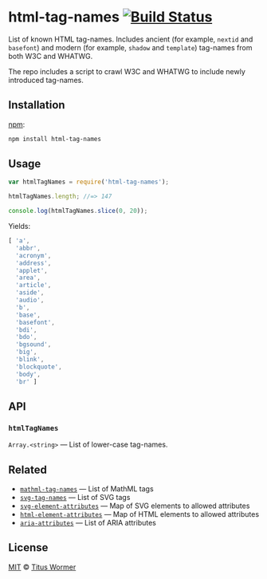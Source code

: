 # html-tag-names [![Build Status][build-badge]][build-page]

List of known HTML tag-names.  Includes ancient (for example,
`nextid` and `basefont`) and modern (for example, `shadow` and
`template`) tag-names from both W3C and WHATWG.

The repo includes a script to crawl W3C and WHATWG to include newly
introduced tag-names.

## Installation

[npm][]:

```bash
npm install html-tag-names
```

## Usage

```javascript
var htmlTagNames = require('html-tag-names');

htmlTagNames.length; //=> 147

console.log(htmlTagNames.slice(0, 20));
```

Yields:

```js
[ 'a',
  'abbr',
  'acronym',
  'address',
  'applet',
  'area',
  'article',
  'aside',
  'audio',
  'b',
  'base',
  'basefont',
  'bdi',
  'bdo',
  'bgsound',
  'big',
  'blink',
  'blockquote',
  'body',
  'br' ]
```

## API

### `htmlTagNames`

`Array.<string>` — List of lower-case tag-names.

## Related

*   [`mathml-tag-names`](https://github.com/wooorm/mathml-tag-names)
    — List of MathML tags
*   [`svg-tag-names`](https://github.com/wooorm/svg-tag-names)
    — List of SVG tags
*   [`svg-element-attributes`](https://github.com/wooorm/svg-element-attributes)
    — Map of SVG elements to allowed attributes
*   [`html-element-attributes`](https://github.com/wooorm/html-element-attributes)
    — Map of HTML elements to allowed attributes
*   [`aria-attributes`](https://github.com/wooorm/aria-attributes)
    — List of ARIA attributes

## License

[MIT][license] © [Titus Wormer][author]

<!-- Definition -->

[build-badge]: https://img.shields.io/travis/wooorm/html-tag-names.svg

[build-page]: https://travis-ci.org/wooorm/html-tag-names

[npm]: https://docs.npmjs.com/cli/install

[license]: LICENSE

[author]: http://wooorm.com
